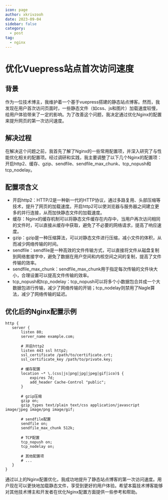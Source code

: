 ```yaml
---
icon: page
author: xkrivzooh
date: 2023-09-04
sidebar: false
category:
  - post
tag:
  - nginx
---
```


# 优化Vuepress站点首次访问速度

## 背景

作为一位技术博主，我维护着一个基于vuepress搭建的静态站点博客。然而，我发现在用户首次访问页面时，一些静态文件（如css、js和图片）加载速度较慢，给用户体验带来了一定的影响。为了改善这个问题，我决定通过优化Nginx的配置来提升网页的第一次访问速度。

## 解决过程

在解决这个问题之前，我首先了解了Nginx的一些常用配置项，并深入研究了与性能优化相关的配置项。经过调研和实践，我主要调整了以下几个Nginx的配置项：开启http2、缓存、gzip、sendfile、sendfile_max_chunk、tcp_nopush和tcp_nodelay。


## 配置项含义

- 开启http2：HTTP/2是一种新一代的HTTP协议，通过多路复用、头部压缩等技术，提升了网页的加载速度。开启http2可以使浏览器与服务器之间建立更多的并行连接，从而加快静态文件的加载速度。
- 缓存：Nginx的缓存机制可以将静态文件缓存在内存中，当用户再次访问相同的文件时，可以直接从缓存中获取，避免了不必要的网络请求，提高了响应速度。
- gzip：gzip是一种压缩算法，可以对静态文件进行压缩，减小文件的体积，从而减少网络传输的时间。
- sendfile：sendfile是一种高效的文件传输方式，可以直接将文件从磁盘复制到网络套接字中，避免了数据在用户空间和内核空间之间的复制，提高了文件传输的效率。
- sendfile_max_chunk：sendfile_max_chunk用于指定每次传输的文件块大小，合理设置可以提高文件传输的效率。
- tcp_nopush和tcp_nodelay：tcp_nopush可以将多个小数据包合并成一个大数据包进行传输，减少了网络传输的开销；tcp_nodelay则禁用了Nagle算法，减少了网络传输的延迟。

## 优化后的Nginx配置示例

```nginx
http {
   server {
       listen 80;
       server_name example.com;

       # 开启http2
       listen 443 ssl http2;
       ssl_certificate /path/to/certificate.crt;
       ssl_certificate_key /path/to/private.key;

       # 缓存配置
       location ~* \.(css|js|png|jpg|jpeg|gif|ico)$ {
           expires 7d;
           add_header Cache-Control "public";
       }

       # gzip压缩
       gzip on;
       gzip_types text/plain text/css application/javascript image/jpeg image/png image/gif;

       # sendfile配置
       sendfile on;
       sendfile_max_chunk 512k;

       # TCP配置
       tcp_nopush on;
       tcp_nodelay on;

       # 其他配置项
       # ...
   }
}
```

通过以上的Nginx配置优化，我成功地提升了静态站点博客的第一次访问速度。用户现在可以更快地加载静态文件，享受到更好的用户体验。希望本篇技术博客能够对其他技术博主和开发者在优化Nginx配置方面提供一些参考和帮助。

<!-- @include: ../scaffolds/post_footer.md -->
